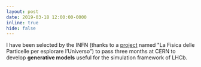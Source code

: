 ```yaml
---
layout: post
date: 2019-03-18 12:00:00-0000
inline: true
hide: false
---
```


I have been selected by the INFN (thanks to a [project](https://web.infn.it/csn1/index.php/it/14-home-articoli/48-borse-trimestrali-2019) named "La Fisica delle Particelle per esplorare l’Universo”) to pass three months at CERN to develop **generative models** useful for the simulation framework of LHCb.
